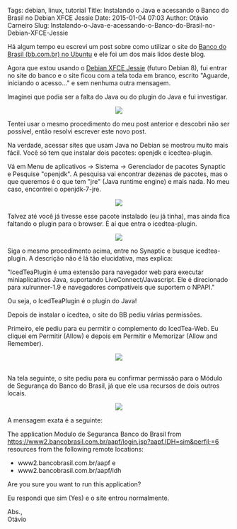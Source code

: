 Tags: debian, linux, tutorial
Title: Instalando o Java e acessando o Banco do Brasil no Debian XFCE Jessie
Date: 2015-01-04 07:03
Author: Otávio Carneiro
Slug: Instalando-o-Java-e-acessando-o-Banco-do-Brasil-no-Debian-XFCE-Jessie

Há algum tempo eu escrevi um post sobre como utilizar o site do [Banco
do Brasil (bb.com.br) no
Ubuntu](http://umcarneiro.blogspot.com.br/2013/04/como-acessar-o-site-do-banco-do-brasil.html)
e ele foi um dos mais lidos deste blog.

Agora que estou usando o [Debian XFCE
Jessie](http://umcarneiro.blogspot.com/2014/11/deixando-o-debian-xfce-bonito.html)
(futuro Debian 8), fui entrar no site do banco e o site ficou com a tela
toda em branco, escrito "Aguarde, iniciando o acesso..." e sem nenhuma
outra mensagem.

Imaginei que podia ser a falta do Java ou do plugin do Java e fui
investigar.

<div class="separator" style="clear: both; text-align: center;">

[![](http://2.bp.blogspot.com/-7jhM11fQGdo/VK-tlDNWHRI/AAAAAAAACdw/MAjfy7EGkcM/s1600/bb_branco.png)](http://2.bp.blogspot.com/-7jhM11fQGdo/VK-tlDNWHRI/AAAAAAAACdw/MAjfy7EGkcM/s1600/bb_branco.png)

</div>

Tentei usar o mesmo procedimento do meu post anterior e descobri não ser
possível, então resolvi escrever este novo post.

Na verdade, acessar sites que usam Java no Debian se mostrou muito mais
fácil. Você só tem que instalar dois pacotes: openjdk e icedtea-plugin.

Vá em Menu de aplicativos -\> Sistema -\> Gerenciador de pacotes
Synaptic e Pesquise "openjdk". A pesquisa vai encontrar dezenas de
pacotes, mas o que queremos é o que tem "jre" (Java runtime engine) e
mais nada. No meu caso, encontrei o openjdk-7-jre.

<div class="separator" style="clear: both; text-align: center;">

[![](http://1.bp.blogspot.com/-XaDkzwYJEWE/VKlU3MJLtWI/AAAAAAAACdE/SIFdNg19er4/s1600/openjdk.png)](http://1.bp.blogspot.com/-XaDkzwYJEWE/VKlU3MJLtWI/AAAAAAAACdE/SIFdNg19er4/s1600/openjdk.png)

</div>

Talvez até você já tivesse esse pacote instalado (eu já tinha), mas
ainda fica faltando o plugin para o browser. É aí que entra o
icedtea-plugin.

<div class="separator" style="clear: both; text-align: center;">

[![](http://2.bp.blogspot.com/-OswMVOI5lSo/VKlWD_-brmI/AAAAAAAACdQ/Y_lIUZ2GAsg/s1600/icedtea-plugin.png)](http://2.bp.blogspot.com/-OswMVOI5lSo/VKlWD_-brmI/AAAAAAAACdQ/Y_lIUZ2GAsg/s1600/icedtea-plugin.png)

</div>

Siga o mesmo procedimento acima, entre no Synaptic e busque
icedtea-plugin. A descrição não é lá tão elucidativa, mas explica:

"IcedTeaPlugin é uma extensão para navegador web para executar 
miniaplicativos Java, suportando LiveConnect/Javascript. Ele é
direcionado  
para xulrunner-1.9 e navegadores compatíveis que suportem o NPAPI."

Ou seja, o IcedTeaPlugin é o plugin do Java!

Depois de instalar o icedtea, o site do BB pediu várias permissões.

Primeiro, ele pediu para eu permitir o complemento do IcedTea-Web. Eu
cliquei em Permitir (Allow) e depois em Permitir e Memorizar (Allow and
Remember).

<div class="separator" style="clear: both; text-align: center;">

[![](http://3.bp.blogspot.com/-NiwijARyb24/VK-uIUigisI/AAAAAAAACd4/Z96dwlnH2rw/s1600/bb-permitir.png)](http://3.bp.blogspot.com/-NiwijARyb24/VK-uIUigisI/AAAAAAAACd4/Z96dwlnH2rw/s1600/bb-permitir.png)

</div>

   
Na tela seguinte, o site pediu para eu confirmar permissão para o Módulo
de Segurança do Banco do Brasil, já que ele usa recursos de dois outros
locais.

<div class="separator" style="clear: both; text-align: center;">

[![](http://3.bp.blogspot.com/-SRJSpt6cgU8/VKlX8QPzzpI/AAAAAAAACdc/zVqH49LqTFs/s1600/Modulo_Seguranca_Banco_Brasil_aapf_idh.png)](http://3.bp.blogspot.com/-SRJSpt6cgU8/VKlX8QPzzpI/AAAAAAAACdc/zVqH49LqTFs/s1600/Modulo_Seguranca_Banco_Brasil_aapf_idh.png)

</div>

A mensagem exata é a seguinte:

The application Modulo de Seguranca Banco do Brasil from
https://www2.bancobrasil.com.br/aapf/login.jsp?aapf.IDH=sim&perfil;=6
resources from the following remote locations:

-   www2.bancobrasil.com.br/aapf e
-   www2.bancobrasil.com.br/aapf/idh

Are you sure you want to run this application?

Eu respondi que sim (Yes) e o site entrou normalmente.

Abs.,  
Otávio

